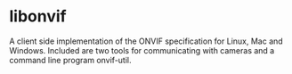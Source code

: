 libonvif
========

A client side implementation of the ONVIF specification for Linux, Mac and Windows. Included are two tools for communicating with cameras and a command line program onvif-util.

